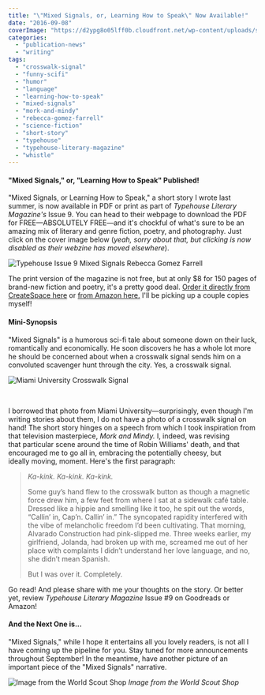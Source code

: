 ```yaml
---
title: "\"Mixed Signals, or, Learning How to Speak\" Now Available!"
date: "2016-09-08"
coverImage: "https://d2ypg8o05lff0b.cloudfront.net/wp-content/uploads/sites/3/2016/06/CoverIssue8-381x500.jpg"
categories:
  - "publication-news"
  - "writing"
tags:
  - "crosswalk-signal"
  - "funny-scifi"
  - "humor"
  - "language"
  - "learning-how-to-speak"
  - "mixed-signals"
  - "mork-and-mindy"
  - "rebecca-gomez-farrell"
  - "science-fiction"
  - "short-story"
  - "typehouse"
  - "typehouse-literary-magazine"
  - "whistle"
---
```


#### "Mixed Signals," or, "Learning How to Speak" Published!

"Mixed Signals, or Learning How to Speak," a short story I wrote last summer, is now available in PDF or print as part of _Typehouse Literary Magazine's_ Issue 9. You can head to their webpage to download the PDF for FREE—ABSOLUTELY FREE—and it's chockful of what's sure to be an amazing mix of literary and genre fiction, poetry, and photography. Just click on the cover image below (_yeah, sorry about that, but clicking is now disabled as their webzine has moved elsewhere_).

![Typehouse Issue 9 Mixed Signals Rebecca Gomez Farrell](https://d2ypg8o05lff0b.cloudfront.net/wp-content/uploads/sites/3/2016/09/CoverSept2016Big-325x500.png)

The print version of the magazine is not free, but at only $8 for 150 pages of brand-new fiction and poetry, it's a pretty good deal. [Order it directly from CreateSpace here](https://www.createspace.com/6498870) or [from Amazon here.](https://www.amazon.com/Typehouse-Literary-Magazine-Issue-September/dp/1537083910) I'll be picking up a couple copies myself!

#### Mini-Synopsis

"Mixed Signals" is a humorous sci-fi tale about someone down on their luck, romantically and economically. He soon discovers he has a whole lot more he should be concerned about when a crosswalk signal sends him on a convoluted scavenger hunt through the city. Yes, a crosswalk signal.

![Miami University Crosswalk Signal](https://d2ypg8o05lff0b.cloudfront.net/wp-content/uploads/sites/3/2016/09/crosswalk-sign-better-347x500.jpg)

 

I borrowed that photo from Miami University—surprisingly, even though I'm writing stories about them, I do not have a photo of a crosswalk signal on hand! The short story hinges on a speech from which I took inspiration from that television masterpiece, _Mork and Mindy._ I, indeed, was revising that particular scene around the time of Robin Williams' death, and that encouraged me to go all in, embracing the potentially cheesy, but ideally moving, moment. Here's the first paragraph:

> _Ka-kink. Ka-kink. Ka-kink._
>
> Some guy’s hand flew to the crosswalk button as though a magnetic force drew him, a few feet from where I sat at a sidewalk café table. Dressed like a hippie and smelling like it too, he spit out the words, “Callin’ in, Cap’n. Callin’ in.” The syncopated rapidity interfered with the vibe of melancholic freedom I’d been cultivating. That morning, Alvarado Construction had pink-slipped me. Three weeks earlier, my girlfriend, Jolanda, had broken up with me, screamed me out of her place with complaints I didn’t understand her love language, and no, she didn’t mean Spanish.
>
> But I was over it. Completely.

Go read! And please share with me your thoughts on the story. Or better yet, review _Typehouse Literary Magazine_ Issue #9 on Goodreads or Amazon!

#### And the Next One is...

"Mixed Signals," while I hope it entertains all you lovely readers, is not all I have coming up the pipeline for you. Stay tuned for more announcements throughout September! In the meantime, have another picture of an important piece of the "Mixed Signals" narrative.

![Image from the World Scout Shop](https://d2ypg8o05lff0b.cloudfront.net/wp-content/uploads/sites/3/2016/09/whistle-500x400.jpg) *Image from the World Scout Shop*
